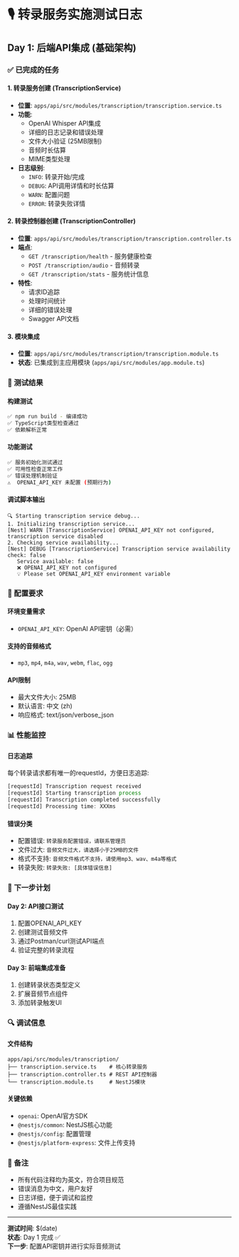 # 🎙️ 转录服务实施测试日志

## Day 1: 后端API集成 (基础架构)

### ✅ 已完成的任务

#### 1. 转录服务创建 (TranscriptionService)
- **位置**: `apps/api/src/modules/transcription/transcription.service.ts`
- **功能**: 
  - OpenAI Whisper API集成
  - 详细的日志记录和错误处理
  - 文件大小验证 (25MB限制)
  - 音频时长估算
  - MIME类型处理
- **日志级别**: 
  - `INFO`: 转录开始/完成
  - `DEBUG`: API调用详情和时长估算
  - `WARN`: 配置问题
  - `ERROR`: 转录失败详情

#### 2. 转录控制器创建 (TranscriptionController)
- **位置**: `apps/api/src/modules/transcription/transcription.controller.ts`
- **端点**: 
  - `GET /transcription/health` - 服务健康检查
  - `POST /transcription/audio` - 音频转录
  - `GET /transcription/stats` - 服务统计信息
- **特性**:
  - 请求ID追踪
  - 处理时间统计
  - 详细的错误处理
  - Swagger API文档

#### 3. 模块集成
- **位置**: `apps/api/src/modules/transcription/transcription.module.ts`
- **状态**: 已集成到主应用模块 (`apps/api/src/modules/app.module.ts`)

### 🧪 测试结果

#### 构建测试
```bash
✅ npm run build - 编译成功
✅ TypeScript类型检查通过
✅ 依赖解析正常
```

#### 功能测试
```bash
✅ 服务初始化测试通过
✅ 可用性检查正常工作
✅ 错误处理机制验证
⚠️  OPENAI_API_KEY 未配置 (预期行为)
```

#### 调试脚本输出
```
🔍 Starting transcription service debug...
1. Initializing transcription service...
[Nest] WARN [TranscriptionService] OPENAI_API_KEY not configured, transcription service disabled
2. Checking service availability...
[Nest] DEBUG [TranscriptionService] Transcription service availability check: false
   Service available: false
   ❌ OPENAI_API_KEY not configured
   💡 Please set OPENAI_API_KEY environment variable
```

### 🔧 配置要求

#### 环境变量需求
- `OPENAI_API_KEY`: OpenAI API密钥（必需）

#### 支持的音频格式
- `mp3`, `mp4`, `m4a`, `wav`, `webm`, `flac`, `ogg`

#### API限制
- 最大文件大小: 25MB
- 默认语言: 中文 (zh)
- 响应格式: text/json/verbose_json

### 📊 性能监控

#### 日志追踪
每个转录请求都有唯一的requestId，方便日志追踪:
```javascript
[requestId] Transcription request received
[requestId] Starting transcription process  
[requestId] Transcription completed successfully
[requestId] Processing time: XXXms
```

#### 错误分类
- 配置错误: `转录服务配置错误，请联系管理员`
- 文件过大: `音频文件过大，请选择小于25MB的文件`
- 格式不支持: `音频文件格式不支持，请使用mp3、wav、m4a等格式`
- 转录失败: `转录失败: [具体错误信息]`

### 🎯 下一步计划

#### Day 2: API接口测试
1. 配置OPENAI_API_KEY
2. 创建测试音频文件
3. 通过Postman/curl测试API端点
4. 验证完整的转录流程

#### Day 3: 前端集成准备
1. 创建转录状态类型定义
2. 扩展音频节点组件
3. 添加转录触发UI

### 🔍 调试信息

#### 文件结构
```
apps/api/src/modules/transcription/
├── transcription.service.ts    # 核心转录服务
├── transcription.controller.ts # REST API控制器  
└── transcription.module.ts     # NestJS模块
```

#### 关键依赖
- `openai`: OpenAI官方SDK
- `@nestjs/common`: NestJS核心功能
- `@nestjs/config`: 配置管理
- `@nestjs/platform-express`: 文件上传支持

### 📝 备注
- 所有代码注释均为英文，符合项目规范
- 错误消息为中文，用户友好
- 日志详细，便于调试和监控
- 遵循NestJS最佳实践

---
**测试时间**: $(date)  
**状态**: Day 1 完成 ✅  
**下一步**: 配置API密钥并进行实际音频测试 